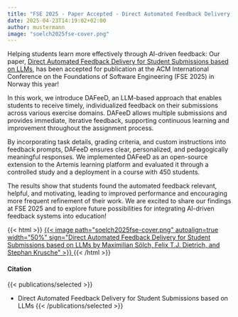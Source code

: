 ```yaml
---
title: "FSE 2025 - Paper Accepted - Direct Automated Feedback Delivery for Student Submissions based on LLMs"
date: 2025-04-23T14:19:02+02:00
author: mustermann
image: "soelch2025fse-cover.png"
---
```

Helping students learn more effectively through AI-driven feedback: Our paper, [Direct Automated Feedback Delivery for Student Submissions based on LLMs](/research/publications/soelch2025fse.pdf), has been accepted for publication at the ACM International Conference on the Foundations of Software Engineering (FSE 2025) in Norway this year!

In this work, we introduce DAFeeD, an LLM-based approach that enables students to receive timely, individualized feedback on their submissions across various exercise domains. DAFeeD allows multiple submissions and provides immediate, iterative feedback, supporting continuous learning and improvement throughout the assignment process.

By incorporating task details, grading criteria, and custom instructions into feedback prompts, DAFeeD ensures clear, personalized, and pedagogically meaningful responses. We implemented DAFeeD as an open-source extension to the Artemis learning platform and evaluated it through a controlled study and a deployment in a course with 450 students.

The results show that students found the automated feedback relevant, helpful, and motivating, leading to improved performance and encouraging more frequent refinement of their work.
We are excited to share our findings at FSE 2025 and to explore future possibilities for integrating AI-driven feedback systems into education!

{{< html >}}
<a href="/research/publications/soelch2025fse.pdf">
    {{< image path="soelch2025fse-cover.png" autoalign=true width="50%" sign="Direct Automated Feedback Delivery for Student Submissions based on LLMs by Maximilian Sölch, Felix T.J. Dietrich, and Stephan Krusche" >}}
</a>
{{< /html >}}


#### Citation
{{< publications/selected >}}
* Direct Automated Feedback Delivery for Student Submissions based on LLMs
{{< /publications/selected >}}